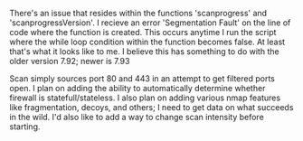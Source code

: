 There's an issue that resides within the functions 'scanprogress' and 'scanprogressVersion'.
I recieve an error 'Segmentation Fault' on the line of code where the function is created.
This occurs anytime I run the script where the while loop condition within the 
function becomes false. At least that's what it looks like to me.
I believe this has something to do with the older version 7.92; newer is 7.93

Scan simply sources port 80 and 443 in an attempt to get filtered ports open.
I plan on adding the ability to automatically determine whether firewall is statefull/stateless.
I also plan on adding various nmap features like fragmentation, decoys, and others; I need to get
data on what succeeds in the wild.
I'd also like to add a way to change scan intensity before starting.
